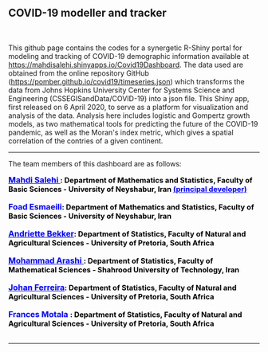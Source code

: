 <h2> COVID-19 modeller and tracker </h2><br>
                                    

This github page contains the codes for a synergetic R-Shiny portal for modeling and tracking of COVID-19 demographic information available at https://mahdisalehi.shinyapps.io/Covid19Dashboard. 
The data used are obtained from the online repository GitHub (https://pomber.github.io/covid19/timeseries.json) 
which transforms the data from Johns Hopkins University Center for Systems Science and Engineering (CSSEGISandData/COVID-19) into a json file.
This Shiny app, first released on 6 April 2020, to serve as a platform for visualization 
and analysis of the data. Analysis here includes logistic and Gompertz growth models, as two mathematical tools for predicting the future of the COVID-19 pandemic, 
as well as the  Moran's index metric, which gives a spatial correlation of the contries of a given continent.<hr>
The team members of this dashboard are as follows:
<div style = 'font-size: 14.5px;color:black;font-weight:bold'>  <a style = 'font-size: 16px;color:blue;font-weight:bold'; href = http://salehi.neyshabur.ac.ir/math/salehi/ > Mahdi Salehi </a>: Department of Mathematics and Statistics, Faculty of Basic Sciences - University of Neyshabur, Iran  <a style = 'font-size: 14.5px;color:blue;font-weight:bold'; href = 'mailto: salehi2sms@gmail.com'> (principal developer) </a></div><br>
             <div style = 'font-size: 14.5px;color:black;font-weight:bold'>  <a style = 'font-size: 16px;color:blue;font-weight:bold'> Foad Esmaeili</a>: Department of Mathematics and Statistics, Faculty of Basic Sciences - University of Neyshabur, Iran </div><br>
        <div style = 'font-size: 14.5px;color:black;font-weight:bold'>  <a style = 'font-size: 16px;color:blue;font-weight:bold'; href = https://www.up.ac.za/statistics/article/2320366/prof-andritte-bekker> Andriette Bekker</a>: Department of Statistics, Faculty of Natural and Agricultural Sciences  - University of Pretoria, South Africa </div><br>
        <div style = 'font-size: 14.5px;color:black;font-weight:bold'>  <a style = 'font-size: 16px;color:blue;font-weight:bold'; href = https://scholar.google.com/citations?user=iBIh60UAAAAJ&hl=en> Mohammad Arashi </a>:  </a color:black; href = orcid.org/0000-0002-5881-9241 > Department of Statistics, Faculty of Mathematical Sciences - Shahrood University of Technology, Iran </a> </div><br>
        <div style = 'font-size: 14.5px;color:black;font-weight:bold'>  <a style = 'font-size: 16px;color:blue;font-weight:bold'; href = https://www.up.ac.za/statistics/article/2324000/mr-johan-ferreira> Johan Ferreira</a>: Department of Statistics, Faculty of Natural and Agricultural Sciences  - University of Pretoria, South Africa </div><br>
        <div style = 'font-size: 14.5px;color:black;font-weight:bold'>  <a style = 'font-size: 16px;color:blue;font-weight:bold'> Frances Motala </a>: Department of Statistics, Faculty of Natural and Agricultural Sciences - University of Pretoria, South Africa </div> <br> <hr>
